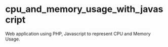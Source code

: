 # cpu_and_memory_usage_with_javascript
Web application using PHP, Javascript to represent CPU and Memory Usage. 
